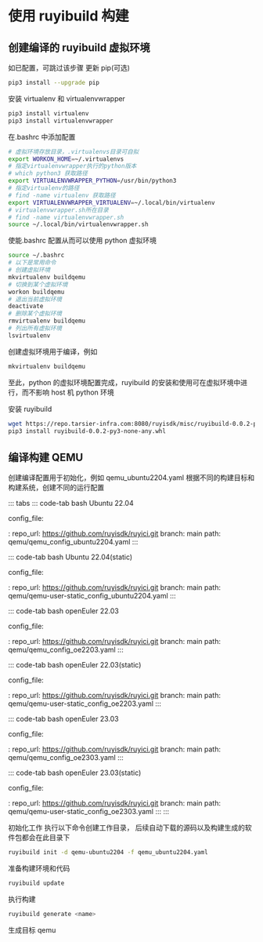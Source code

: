 # 使用 ruyibuild 构建

## 创建编译的 ruyibuild 虚拟环境

如已配置，可跳过该步骤 更新 pip(可选)

``` bash
pip3 install --upgrade pip
```

安装 virtualenv 和 virtualenvwrapper

``` bash
pip3 install virtualenv
pip3 install virtualenvwrapper
```

在.bashrc 中添加配置

``` bash
# 虚拟环境存放目录，.virtualenvs目录可自拟
export WORKON_HOME=~/.virtualenvs
# 指定virtualenvwrapper执行的python版本
# which python3 获取路径
export VIRTUALENVWRAPPER_PYTHON=/usr/bin/python3
# 指定virtualenv的路径
# find -name virtualenv 获取路径
export VIRTUALENVWRAPPER_VIRTUALENV=~/.local/bin/virtualenv
# virtualenvwrapper.sh所在目录
# find -name virtualenvwrapper.sh
source ~/.local/bin/virtualenvwrapper.sh
```

使能.bashrc 配置从而可以使用 python 虚拟环境

``` bash
source ~/.bashrc
# 以下是常用命令
# 创建虚拟环境
mkvirtualenv buildqemu
# 切换到某个虚拟环境
workon buildqemu
# 退出当前虚拟环境
deactivate
# 删除某个虚拟环境
rmvirtualenv buildqemu
# 列出所有虚拟环境
lsvirtualenv
```

创建虚拟环境用于编译，例如

``` bash
mkvirtualenv buildqemu
```

至此，python 的虚拟环境配置完成，ruyibuild 的安装和使用可在虚拟环境中进行，而不影响 host 机 python 环境

安装 ruyibuild

``` bash
wget https://repo.tarsier-infra.com:8080/ruyisdk/misc/ruyibuild-0.0.2-py3-none-any.whl
pip3 install ruyibuild-0.0.2-py3-none-any.whl
```

## 编译构建 QEMU

创建编译配置用于初始化，例如 qemu_ubuntu2204.yaml
根据不同的构建目标和构建系统，创建不同的运行配置

::: tabs
::: code-tab
bash Ubuntu 22.04

config_file:

:   repo_url: <https://github.com/ruyisdk/ruyici.git> branch: main path:
    qemu/qemu_config_ubuntu2204.yaml
:::

::: code-tab
bash Ubuntu 22.04(static)

config_file:

:   repo_url: <https://github.com/ruyisdk/ruyici.git> branch: main path:
    qemu/qemu-user-static_config_ubuntu2204.yaml
:::

::: code-tab
bash openEuler 22.03

config_file:

:   repo_url: <https://github.com/ruyisdk/ruyici.git> branch: main path:
    qemu/qemu_config_oe2203.yaml
:::

::: code-tab
bash openEuler 22.03(static)

config_file:

:   repo_url: <https://github.com/ruyisdk/ruyici.git> branch: main path:
    qemu/qemu-user-static_config_oe2203.yaml
:::

::: code-tab
bash openEuler 23.03

config_file:

:   repo_url: <https://github.com/ruyisdk/ruyici.git> branch: main path:
    qemu/qemu_config_oe2303.yaml
:::

::: code-tab
bash openEuler 23.03(static)

config_file:

:   repo_url: <https://github.com/ruyisdk/ruyici.git> branch: main path:
    qemu/qemu-user-static_config_oe2303.yaml
:::
:::

初始化工作 执行以下命令创建工作目录，
后续自动下载的源码以及构建生成的软件包都会在此目录下

``` bash
ruyibuild init -d qemu-ubuntu2204 -f qemu_ubuntu2204.yaml
```

准备构建环境和代码

``` bash
ruyibuild update
```

执行构建

``` bash
ruyibuild generate <name>
```

生成目标 qemu
